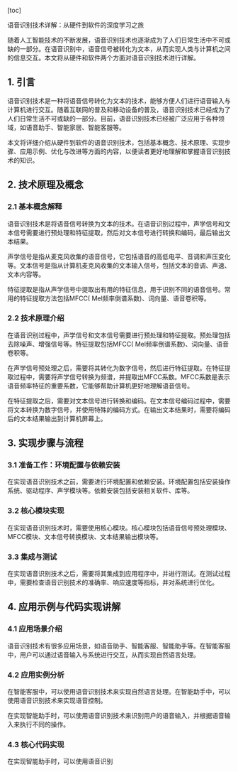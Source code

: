 
[toc]                    
                
                
语音识别技术详解：从硬件到软件的深度学习之旅

随着人工智能技术的不断发展，语音识别技术也逐渐成为了人们日常生活中不可或缺的一部分。在语音识别中，语音信号被转化为文本，从而实现人类与计算机之间的信息交互。本文将从硬件和软件两个方面对语音识别技术进行详解。

## 1. 引言

语音识别技术是一种将语音信号转化为文本的技术，能够方便人们进行语音输入与计算机进行交互。随着互联网的普及和移动设备的普及，语音识别技术已经成为了人们日常生活不可或缺的一部分。目前，语音识别技术已经被广泛应用于各种领域，如语音助手、智能家居、智能客服等。

本文将详细介绍从硬件到软件的语音识别技术，包括基本概念、技术原理、实现步骤、应用示例、优化与改进等方面的内容，以便读者更好地理解和掌握语音识别技术的知识。

## 2. 技术原理及概念

### 2.1 基本概念解释

语音识别技术是将语音信号转换为文本的技术。在语音识别过程中，声学信号和文本信号需要进行预处理和特征提取，然后对文本信号进行转换和编码，最后输出文本结果。

声学信号是指从麦克风收集的语音信号，它包括语音的高低电平、音调和声压变化等。文本信号是指从计算机麦克风收集的文本输入信号，包括文本的音调、声速、文本内容等。

特征提取是指从声学信号中提取出有用的特征信息，用于识别不同的语音信号。常用的特征提取方法包括MFCC( Mel频率倒谱系数)、词向量、语音卷积等。

### 2.2 技术原理介绍

在语音识别过程中，声学信号和文本信号需要进行预处理和特征提取。预处理包括去除噪声、增强信号等。特征提取包括MFCC( Mel频率倒谱系数)、词向量、语音卷积等。

在声学信号预处理之后，需要将其转化为数字信号，然后进行特征提取。在特征提取过程中，需要将声学信号转换为频谱，并提取出MFCC系数。MFCC系数是表示语音频率特征的重要系数，它能够帮助计算机更好地理解语音信号。

在特征提取之后，需要对文本信号进行转换和编码。在文本信号编码过程中，需要将文本转换为数字信号，并使用特殊的编码方式。在输出文本结果时，需要将编码后的文本结果输出到计算机屏幕上。

## 3. 实现步骤与流程

### 3.1 准备工作：环境配置与依赖安装

在实现语音识别技术之前，需要进行环境配置和依赖安装。环境配置包括安装操作系统、驱动程序、声学模块等。依赖安装包括安装相关软件、库等。

### 3.2 核心模块实现

在实现语音识别技术时，需要使用核心模块。核心模块包括语音信号预处理模块、MFCC模块、文本信号转换模块、文本结果输出模块等。

### 3.3 集成与测试

在实现语音识别技术之后，需要将其集成到应用程序中，并进行测试。在测试过程中，需要检查语音识别技术的准确率、响应速度等指标，并对系统进行优化。

## 4. 应用示例与代码实现讲解

### 4.1 应用场景介绍

语音识别技术有很多应用场景，如语音助手、智能客服、智能助手等。在智能客服中，用户可以通过语音输入与系统进行交互，从而实现自然语言处理。

### 4.2 应用实例分析

在智能客服中，可以使用语音识别技术来实现自然语言处理。在智能助手中，可以使用语音识别技术来实现语音控制。

在实现智能助手时，可以使用语音识别技术来识别用户的语音输入，并根据语音输入来执行不同的操作。

### 4.3 核心代码实现

在实现智能助手时，可以使用语音识别

